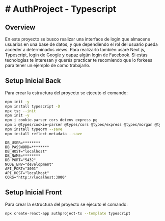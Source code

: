 # # AuthProject - Typescript

## Overview

En este proyecto se busco realizar una interface de login que almacene usuarios en una base de datos, y que dependiendo el rol del usuario pueda acceder a determinados views. Para realizarlo también usaré Next.js, Typescript, login de Google y capaz algún login de Facebook. Si estas tecnologías te interesan y querés practicar te recomiendo que lo forkees para tener un ejemplo de como trabajarlo.

## Setup Inicial Back

Para crear la estructura del proyecto se ejecuto el comando:

```bash
npm init -y
npm install typescript -D
npx tsc --init
npm init -y
npm i cookie-parser cors dotenv express pg
npm i @types/cookie-parser @types/cors @types/express @types/morgan @types/node @types pg morgan nodemon ts-node --save-dev
npm install typeorm --save
npm install reflect-metadata --save
```

```env
DB_USER=********
DB_PASSWORD=********
DB_HOST="localhost"
DB_NAME=********
DB_PORT="5432"
NODE_ENV="development"
API_PORT="3001"
API_HOST="localhost"
CORS="http://localhost:3000"
```

## Setup Inicial Front

Para crear la estructura del proyecto se ejecuto el comando:

```bash
npx create-react-app authproject-ts --template typescript
```
